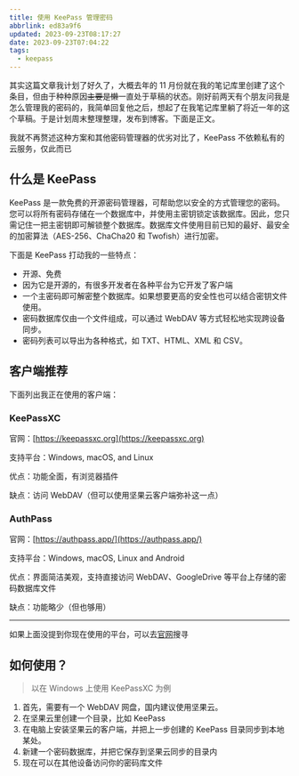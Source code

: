 ```yaml
---
title: 使用 KeePass 管理密码
abbrlink: ed83a9f6
updated: 2023-09-23T08:17:27
date: 2023-09-23T07:04:22
tags:
  - keepass
---
```


其实这篇文章我计划了好久了，大概去年的 11 月份就在我的笔记库里创建了这个条目，但由于种种原因~~主要是懒~~一直处于草稿的状态。刚好前两天有个朋友问我是怎么管理我的密码的，我简单回复他之后，想起了在我笔记库里躺了将近一年的这个草稿。于是计划周末整理整理，发布到博客。下面是正文。

我就不再赘述这种方案和其他密码管理器的优劣对比了，KeePass 不依赖私有的云服务，仅此而已

## 什么是 KeePass

KeePass 是一款免费的开源密码管理器，可帮助您以安全的方式管理您的密码。您可以将所有密码存储在一个数据库中，并使用主密钥锁定该数据库。因此，您只需记住一把主密钥即可解锁整个数据库。数据库文件使用目前已知的最好、最安全的加密算法（AES-256、ChaCha20 和 Twofish）进行加密。

下面是 KeePass 打动我的一些特点：

- 开源、免费
- 因为它是开源的，有很多开发者在各种平台为它开发了客户端
- 一个主密码即可解密整个数据库。如果想要更高的安全性也可以结合密钥文件使用。
- 密码数据库仅由一个文件组成，可以通过 WebDAV 等方式轻松地实现跨设备同步。
- 密码列表可以导出为各种格式，如 TXT、HTML、XML 和 CSV。

## 客户端推荐

下面列出我正在使用的客户端：

### KeePassXC

官网：[https://keepassxc.org](https://keepassxc.org)

支持平台：Windows, macOS, and Linux

优点：功能全面，有浏览器插件

缺点：访问 WebDAV（但可以使用坚果云客户端弥补这一点）

### AuthPass

官网：[https://authpass.app/](https://authpass.app/)

支持平台：Windows, macOS, Linux and Android

优点：界面简洁美观，支持直接访问 WebDAV、GoogleDrive 等平台上存储的密码数据库文件

缺点：功能略少（但也够用）

---

如果上面没提到你现在使用的平台，可以去[官网](https://keepass.info/download.html)搜寻

## 如何使用？

> 以在 Windows 上使用 KeePassXC 为例

1. 首先，需要有一个 WebDAV 网盘，国内建议使用坚果云。
2. 在坚果云里创建一个目录，比如 KeePass
3. 在电脑上安装坚果云的客户端，并把上一步创建的 KeePass 目录同步到本地某处。
4. 新建一个密码数据库，并把它保存到坚果云同步的目录内
5. 现在可以在其他设备访问你的密码库文件
